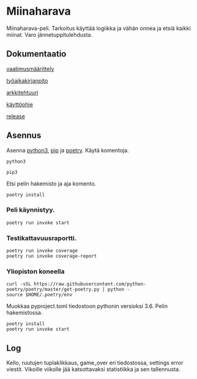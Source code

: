 # Miinaharava
Miinaharava-peli. Tarkoitus käyttää logiikka ja vähän onnea ja etsiä kaikki miinat. Varo jännetuppitulehdusta.  

## Dokumentaatio

[vaatimusmäärittely](https://github.com/ElomaaTapio/ot-harjoitustyo/blob/main/dokumentaatio/vaatimusmaarittely.md)

[työaikakirjanpito](https://github.com/ElomaaTapio/ot-harjoitustyo/blob/main/dokumentaatio/tuntikirjanpito.md)

[arkkitehtuuri](https://github.com/ElomaaTapio/ot-harjoitustyo/blob/main/dokumentaatio/arkkitehtuuri.md)

[käyttöohje](https://github.com/ElomaaTapio/ot-harjoitustyo/blob/main/dokumentaatio/k%C3%A4ytt%C3%B6ohje.md)

[release](https://github.com/ElomaaTapio/ot-harjoitustyo/releases)

## Asennus
Asenna [python3](https://realpython.com/installing-python/), [pip](https://pip.pypa.io/en/stable/installing/) ja [poetry](https://python-poetry.org/docs/).
Käytä komentoja.
```
python3
```
```
pip3
```
Etsi pelin hakemisto ja aja komento.
```
poetry install
```
### Peli käynnistyy.
```
poetry run invoke start
```
### Testikattavuusraportti.
```
poetry run invoke coverage
poetry run invoke coverage-report
```
### Yliopiston koneella
```
curl -sSL https://raw.githubusercontent.com/python-poetry/poetry/master/get-poetry.py | python -
source $HOME/.poetry/env
```
Muokkaa pyproject.toml tiedostoon pythonin versioksi 3.6.
Pelin hakemistossa.
```
poetry install
poetry run invoke start
```

## Log
Kello, ruutujen tuplaklikkaus, game_over eri tiedostossa, settings error viestit. Vikoille viikolle jää katsottavaksi statistiikka ja sen tallennusta.
